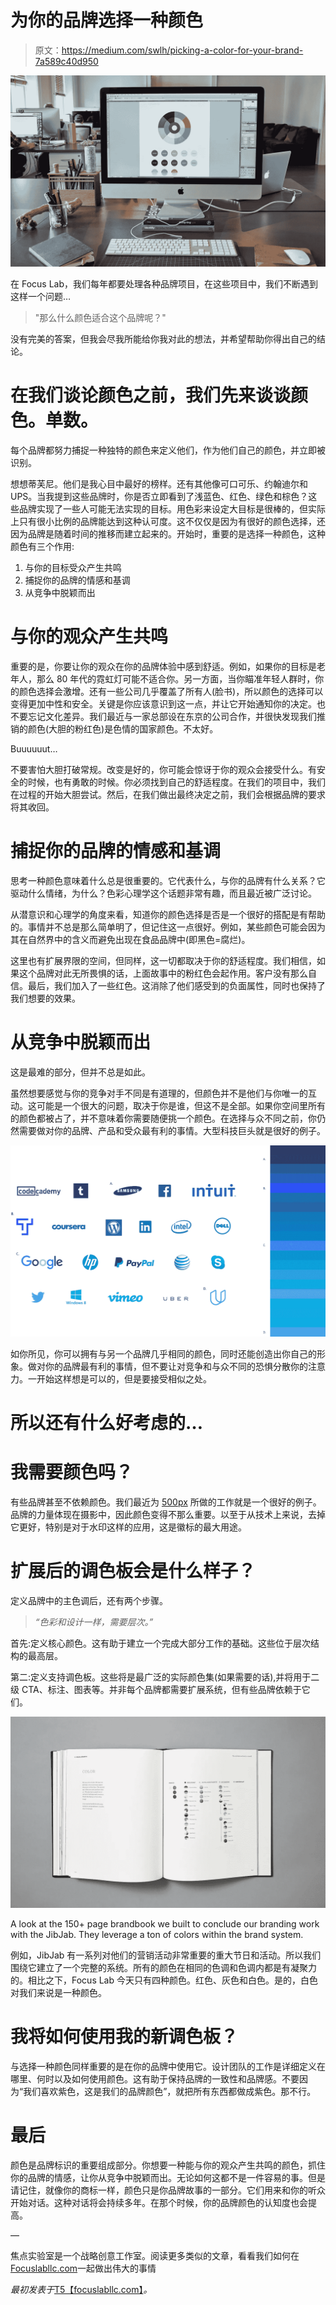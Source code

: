# 为你的品牌选择一种颜色

> 原文：<https://medium.com/swlh/picking-a-color-for-your-brand-7a589c40d950>

![](img/3ed2916ffef72a638730e93ffc699e2b.png)

在 Focus Lab，我们每年都要处理各种品牌项目，在这些项目中，我们不断遇到这样一个问题…

> "那么什么颜色适合这个品牌呢？"

没有完美的答案，但我会尽我所能给你我对此的想法，并希望帮助你得出自己的结论。

# 在我们谈论颜色之前，我们先来谈谈颜色。单数。

每个品牌都努力捕捉一种独特的颜色来定义他们，作为他们自己的颜色，并立即被识别。

想想蒂芙尼。他们是我心目中最好的榜样。还有其他像可口可乐、约翰迪尔和 UPS。当我提到这些品牌时，你是否立即看到了浅蓝色、红色、绿色和棕色？这些品牌实现了一些人可能无法实现的目标。用色彩来设定大目标是很棒的，但实际上只有很小比例的品牌能达到这种认可度。这不仅仅是因为有很好的颜色选择，还因为品牌是随着时间的推移而建立起来的。开始时，重要的是选择一种颜色，这种颜色有三个作用:

1.  与你的目标受众产生共鸣
2.  捕捉你的品牌的情感和基调
3.  从竞争中脱颖而出

# 与你的观众产生共鸣

重要的是，你要让你的观众在你的品牌体验中感到舒适。例如，如果你的目标是老年人，那么 80 年代的霓虹灯可能不适合你。另一方面，当你瞄准年轻人群时，你的颜色选择会激增。还有一些公司几乎覆盖了所有人(脸书)，所以颜色的选择可以变得更加中性和安全。关键是你应该意识到这一点，并让它开始通知你的决定。也不要忘记文化差异。我们最近与一家总部设在东京的公司合作，并很快发现我们推销的颜色(大胆的粉红色)是色情的国家颜色。不太好。

Buuuuuut…

不要害怕大胆打破常规。改变是好的，你可能会惊讶于你的观众会接受什么。有安全的时候，也有勇敢的时候。你必须找到自己的舒适程度。在我们的项目中，我们在过程的开始大胆尝试。然后，在我们做出最终决定之前，我们会根据品牌的要求将其收回。

# 捕捉你的品牌的情感和基调

思考一种颜色意味着什么总是很重要的。它代表什么，与你的品牌有什么关系？它驱动什么情绪，为什么？色彩心理学这个话题非常有趣，而且最近被广泛讨论。

从潜意识和心理学的角度来看，知道你的颜色选择是否是一个很好的搭配是有帮助的。事情并不总是那么简单明了，但记住这一点很好。例如，某些颜色可能会因为其在自然界中的含义而避免出现在食品品牌中(即黑色=腐烂)。

这里也有扩展界限的空间，但同样，这一切都取决于你的舒适程度。我们相信，如果这个品牌对此无所畏惧的话，上面故事中的粉红色会起作用。客户没有那么自信。最后，我们加入了一些红色。这消除了他们感受到的负面属性，同时也保持了我们想要的效果。

# 从竞争中脱颖而出

这是最难的部分，但并不总是如此。

虽然想要感觉与你的竞争对手不同是有道理的，但颜色并不是他们与你唯一的互动。这可能是一个很大的问题，取决于你是谁，但这不是全部。如果你空间里所有的颜色都被占了，并不意味着你需要随便挑一个颜色。在选择与众不同之前，你仍然需要做对你的品牌、产品和受众最有利的事情。大型科技巨头就是很好的例子。

![](img/860ffbb301a85ebdb2b717fea29ff0f5.png)

如你所见，你可以拥有与另一个品牌几乎相同的颜色，同时还能创造出你自己的形象。做对你的品牌最有利的事情，但不要让对竞争和与众不同的恐惧分散你的注意力。一开始这样想是可以的，但是要接受相似之处。

# 所以还有什么好考虑的…

# 我需要颜色吗？

有些品牌甚至不依赖颜色。我们最近为 [500px](http://focuslabllc.com/our-work/500px) 所做的工作就是一个很好的例子。品牌的力量体现在摄影中，因此颜色变得不那么重要。以至于从技术上来说，去掉它更好，特别是对于水印这样的应用，这是徽标的最大用途。

# 扩展后的调色板会是什么样子？

定义品牌中的主色调后，还有两个步骤。

> *“色彩和设计一样，需要层次。”*

首先:定义核心颜色。这有助于建立一个完成大部分工作的基础。这些位于层次结构的最高层。

第二:定义支持调色板。这些将是最广泛的实际颜色集(如果需要的话),并将用于二级 CTA、标注、图表等。并非每个品牌都需要扩展系统，但有些品牌依赖于它们。

![](img/f62941be7c5a21534d8607928a9aacdf.png)

A look at the 150+ page brandbook we built to conclude our branding work with the JibJab. They leverage a ton of colors within the brand system.

例如，JibJab 有一系列对他们的营销活动非常重要的重大节日和活动。所以我们围绕它建立了一个完整的系统。所有的颜色在相同的色调和色调内都是有凝聚力的。相比之下，Focus Lab 今天只有四种颜色。红色、灰色和白色。是的，白色对我们来说是一种颜色。

# 我将如何使用我的新调色板？

与选择一种颜色同样重要的是在你的品牌中使用它。设计团队的工作是详细定义在哪里、何时以及如何使用颜色。这有助于保持品牌的一致性和品牌感。不要因为“我们喜欢紫色，这是我们的品牌颜色”，就把所有东西都做成紫色。那不行。

# 最后

颜色是品牌标识的重要组成部分。你想要一种能与你的观众产生共鸣的颜色，抓住你的品牌的情感，让你从竞争中脱颖而出。无论如何这都不是一件容易的事。但是请记住，就像你的商标一样，颜色只是你品牌故事的一部分。它们用来和你的听众开始对话。这种对话将会持续多年。在那个时候，你的品牌颜色的认知度也会提高。

—

焦点实验室是一个战略创意工作室。阅读更多类似的文章，看看我们如何在[Focuslabllc.com](http://focuslabllc.com)一起做出伟大的事情

*最初发表于*[T5【focuslabllc.com】](http://focuslabllc.com/digest/picking-a-color-for-your-brand)*。*